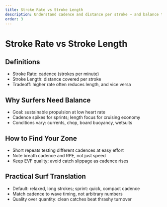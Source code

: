 ```yaml
---
title: Stroke Rate vs Stroke Length
description: Understand cadence and distance per stroke — and balance them for surf efficiency.
order: 3
---
```


# Stroke Rate vs Stroke Length

## Definitions
- Stroke Rate: cadence (strokes per minute)
- Stroke Length: distance covered per stroke
- Tradeoff: higher rate often reduces length, and vice versa

## Why Surfers Need Balance
- Goal: sustainable propulsion at low heart rate
- Cadence spikes for sprints; length focus for cruising economy
- Conditions vary: currents, chop, board buoyancy, wetsuits

## How to Find Your Zone
- Short repeats testing different cadences at easy effort
- Note breath cadence and RPE, not just speed
- Keep EVF quality; avoid catch slippage as cadence rises

## Practical Surf Translation
- Default: relaxed, long strokes; sprint: quick, compact cadence
- Match cadence to wave timing, not arbitrary numbers
- Quality over quantity: clean catches beat thrashy turnover


